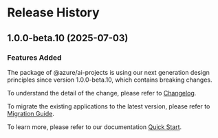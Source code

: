 # Release History
    
## 1.0.0-beta.10 (2025-07-03)

### Features Added

The package of @azure/ai-projects is using our next generation design principles since version 1.0.0-beta.10, which contains breaking changes.

To understand the detail of the change, please refer to [Changelog](https://aka.ms/js-track2-changelog).

To migrate the existing applications to the latest version, please refer to [Migration Guide](https://aka.ms/js-track2-migration-guide).

To learn more, please refer to our documentation [Quick Start](https://aka.ms/azsdk/js/mgmt/quickstart).
